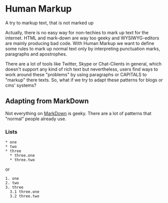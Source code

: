 # Human Markup

A try to markup text, that is not marked up

Actually, there is no easy way for non-techies to mark up text for the internet. HTML and mark-down 
are way too geeky and WYSIWYG-editors are mainly producing bad code. With Human Markup we want to 
define some rules to mark up normal text only by interpreting punctuation marks, paragraphs and apostrophes.

There are a lot of tools like Twitter, Skype or Chat-Clients in general, which doesn't support any kind of rich text
but nevertheless, users find ways to work around these "problems" by using paragraphs or CAPITALS to "markup" there
texts. So, what if we try to adapt these patterns for blogs or cms' systems?

## Adapting from MarkDown

Not everything on [MarkDown](http://daringfireball.net/projects/markdown/) is geeky. There are a lot of patterns
that "normal" people already use.

### Lists

```
* one
* two
* three
  * three.one
  * three.two
```

or

```
1. one
2. two
3. three
  3.1 three.one
  3.2 three.two
```
